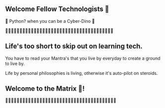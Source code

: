 ## Welcome Fellow Technologists 👋
🐍 Python? when you can be a Cyber-Dino 🦖
<p>🦖🦖🦖🦖🦖🦖🦖🦖🦖🦖🦖🦖🦖🦖🦖🦖🦖🦖🦖🦖🦖🦖🦖🦖🦖🦖🦖🦖🦖🦖🦖🦖🦖🦖🦖🦖🦖🦖</p>


Life's too short to skip out on learning tech.
-------------------------------------------------------
You have to read your Mantra's that you live by everyday to create a ground to live by. 
<p>Life by personal philosophies is living, otherwise it's auto-pilot on steroids.</p>

<h2>Welcome to the Matrix 💊!</h2>
<p>
🦖🦖🦖🦖🦖🦖🦖🦖🦖🦖🦖🦖🦖🦖🦖🦖🦖🦖🦖🦖🦖🦖🦖🦖🦖🦖🦖🦖🦖🦖🦖🦖🦖🦖🦖🦖🦖🦖🦖</p>
<!--
**mussawirimam/mussawirimam** is a ✨ _special_ ✨ repository because its `README.md` (this file) appears on your GitHub profile.

Here are some ideas to get you started:

- 🔭 I’m currently working on ...
- 🌱 I’m currently learning ...
- 👯 I’m looking to collaborate on ...
- 🤔 I’m looking for help with ...
- 💬 Ask me about ...
- 📫 How to reach me: ...
- 😄 Pronouns: ...
- ⚡ Fun fact: ...
https://www.webfx.com/tools/emoji-cheat-sheet/
https://docs.github.com/en/account-and-profile/setting-up-and-managing-your-github-profile/customizing-your-profile/managing-your-profile-readme
-->

